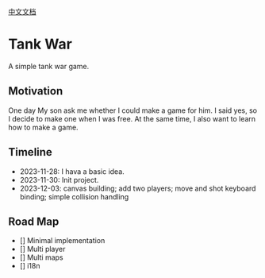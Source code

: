 [中文文档](README_zh.md)

# Tank War

A simple tank war game.

## Motivation

One day My son ask me whether I could make a game for him. I said yes, so I decide to make one when I was free. At the same time, I also want to learn how to make a game.

## Timeline

- 2023-11-28: I hava a basic idea.
- 2023-11-30: Init project.
- 2023-12-03: canvas building; add two players; move and shot keyboard binding; simple collision handling

## Road Map

- [] Minimal implementation
- [] Multi player
- [] Multi maps
- [] i18n
